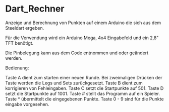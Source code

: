 # Dart_Rechner
Anzeige und Berechnung von Punkten auf einem Arduino die sich aus dem Steeldart ergeben.

Für die Verwendung wird ein Arduino Mega, 4x4 Eingabefeld und ein 2,8" TFT benötigt.

Die Pinbelegung kann aus dem Code entnommen und oder geändert werden.


Bedienung:

Taste A dient zum starten einer neuen Runde. Bei zweimaligen Drücken der Taste werden die Legs und Sets zurückgesetzt.
Taste B dient zum korrigieren von Fehleingaben.
Taste C setzt die Startpunkte auf 501.
Taste D setzt die Startpunkte auf 1001.
Taste # stellt das Programm auf ein Spieler.
Taste * übermittelt die eingegebenen Punkte.
Taste 0 - 9 sind für die Punkte eingabe vorgesehen.
